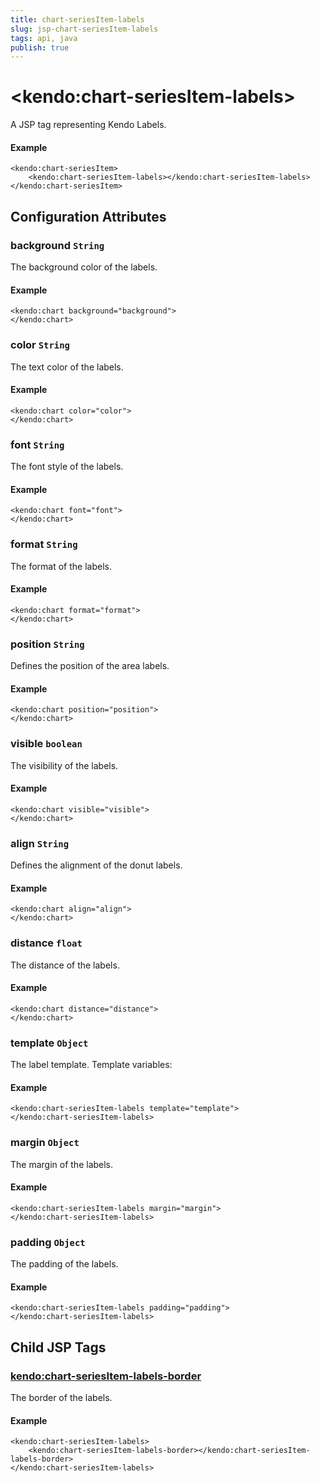 ```yaml
---
title: chart-seriesItem-labels
slug: jsp-chart-seriesItem-labels
tags: api, java
publish: true
---
```


# \<kendo:chart-seriesItem-labels\>
A JSP tag representing Kendo Labels.

#### Example
    <kendo:chart-seriesItem>
        <kendo:chart-seriesItem-labels></kendo:chart-seriesItem-labels>
    </kendo:chart-seriesItem>


## Configuration Attributes


### background `String`

The background color of the labels.

#### Example
    <kendo:chart background="background">
    </kendo:chart>



### color `String`

The text color of the labels.

#### Example
    <kendo:chart color="color">
    </kendo:chart>



### font `String`

The font style of the labels.

#### Example
    <kendo:chart font="font">
    </kendo:chart>



### format `String`

The format of the labels.

#### Example
    <kendo:chart format="format">
    </kendo:chart>



### position `String`

Defines the position of the area labels.

#### Example
    <kendo:chart position="position">
    </kendo:chart>



### visible `boolean`

The visibility of the labels.

#### Example
    <kendo:chart visible="visible">
    </kendo:chart>



### align `String`

Defines the alignment of the donut labels.

#### Example
    <kendo:chart align="align">
    </kendo:chart>



### distance `float`

The distance of the labels.

#### Example
    <kendo:chart distance="distance">
    </kendo:chart>



### template `Object`

The label template.
Template variables:

#### Example
    <kendo:chart-seriesItem-labels template="template">
    </kendo:chart-seriesItem-labels>



### margin `Object`

The margin of the labels.

#### Example
    <kendo:chart-seriesItem-labels margin="margin">
    </kendo:chart-seriesItem-labels>



### padding `Object`

The padding of the labels.

#### Example
    <kendo:chart-seriesItem-labels padding="padding">
    </kendo:chart-seriesItem-labels>



## Child JSP Tags

### [kendo:chart-seriesItem-labels-border](/api/wrappers/jsp/chart/seriesitem-labels-border)

The border of the labels.

#### Example

    <kendo:chart-seriesItem-labels>
        <kendo:chart-seriesItem-labels-border></kendo:chart-seriesItem-labels-border>
    </kendo:chart-seriesItem-labels>
 
